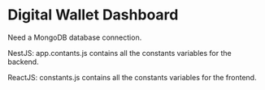 # Digital Wallet Dashboard
Need a MongoDB database connection.

NestJS: app.contants.js contains all the constants variables for the backend.

ReactJS: constants.js contains all the constants variables for the frontend.
